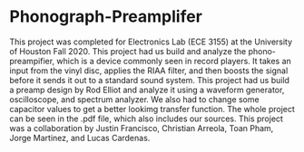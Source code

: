 # Phonograph-Preamplifer
This project was completed for Electronics Lab (ECE 3155) at the University of Houston Fall 2020. This project had us build and analyze the phono-preampifier, which is a device commonly seen in record players. It takes an input from the vinyl disc, applies the RIAA filter, and then boosts the signal before it sends it out to a standard sound system. This project had us build a preamp design by Rod Elliot and analyze it using a waveform generator, oscilloscope, and spectrum analyzer. We also had to change some capacitor values to get a better lookimg transfer function. The whole project can be seen in the .pdf file, which also includes our sources. This project was a collaboration by Justin Francisco, Christian Arreola, Toan Pham, Jorge Martinez, and Lucas Cardenas.
